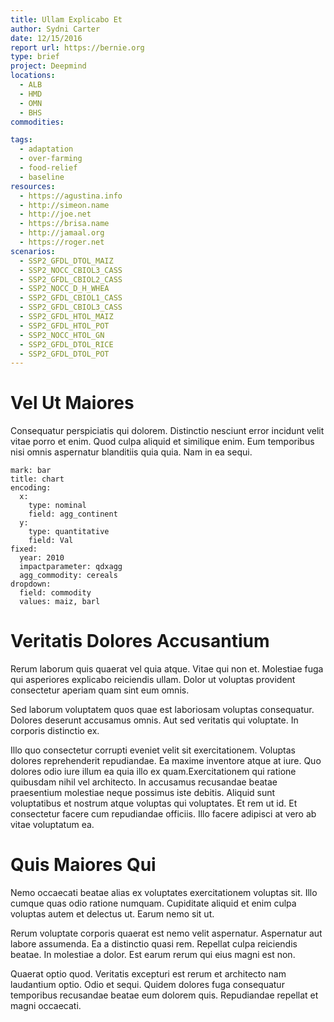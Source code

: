 ```yaml
---
title: Ullam Explicabo Et
author: Sydni Carter
date: 12/15/2016
report url: https://bernie.org
type: brief
project: Deepmind
locations:
  - ALB
  - HMD
  - OMN
  - BHS
commodities:

tags:
  - adaptation
  - over-farming
  - food-relief
  - baseline
resources:
  - https://agustina.info
  - http://simeon.name
  - http://joe.net
  - https://brisa.name
  - http://jamaal.org
  - https://roger.net
scenarios:
  - SSP2_GFDL_DTOL_MAIZ
  - SSP2_NOCC_CBIOL3_CASS
  - SSP2_GFDL_CBIOL2_CASS
  - SSP2_NOCC_D_H_WHEA
  - SSP2_GFDL_CBIOL1_CASS
  - SSP2_GFDL_CBIOL3_CASS
  - SSP2_GFDL_HTOL_MAIZ
  - SSP2_GFDL_HTOL_POT
  - SSP2_NOCC_HTOL_GN
  - SSP2_GFDL_DTOL_RICE
  - SSP2_GFDL_DTOL_POT
---
```

# Vel Ut Maiores
Consequatur perspiciatis qui dolorem. Distinctio nesciunt error incidunt velit vitae porro et enim. Quod culpa aliquid et similique enim. Eum temporibus nisi omnis aspernatur blanditiis quia quia. Nam in ea sequi.

```vis
mark: bar
title: chart
encoding:
  x:
    type: nominal
    field: agg_continent
  y:
    type: quantitative
    field: Val
fixed:
  year: 2010
  impactparameter: qdxagg
  agg_commodity: cereals
dropdown:
  field: commodity
  values: maiz, barl
```

# Veritatis Dolores Accusantium
Rerum laborum quis quaerat vel quia atque. Vitae qui non et. Molestiae fuga qui asperiores explicabo reiciendis ullam. Dolor ut voluptas provident consectetur aperiam quam sint eum omnis.
 Sed laborum voluptatem quos quae est laboriosam voluptas consequatur. Dolores deserunt accusamus omnis. Aut sed veritatis qui voluptate. In corporis distinctio ex.
 Illo quo consectetur corrupti eveniet velit sit exercitationem. Voluptas dolores reprehenderit repudiandae. Ea maxime inventore atque at iure. Quo dolores odio iure illum ea quia illo ex quam.Exercitationem qui ratione quibusdam nihil vel architecto. In accusamus recusandae beatae praesentium molestiae neque possimus iste debitis. Aliquid sunt voluptatibus et nostrum atque voluptas qui voluptates. Et rem ut id. Et consectetur facere cum repudiandae officiis. Illo facere adipisci at vero ab vitae voluptatum ea.

# Quis Maiores Qui
Nemo occaecati beatae alias ex voluptates exercitationem voluptas sit. Illo cumque quas odio ratione numquam. Cupiditate aliquid et enim culpa voluptas autem et delectus ut. Earum nemo sit ut.
 Rerum voluptate corporis quaerat est nemo velit aspernatur. Aspernatur aut labore assumenda. Ea a distinctio quasi rem. Repellat culpa reiciendis beatae. In molestiae a dolor. Est earum rerum qui eius magni est non.
 Quaerat optio quod. Veritatis excepturi est rerum et architecto nam laudantium optio. Odio et sequi. Quidem dolores fuga consequatur temporibus recusandae beatae eum dolorem quis. Repudiandae repellat et magni occaecati.
